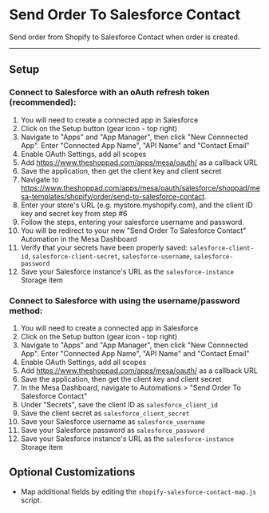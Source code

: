 # Send Order To Salesforce Contact

Send order from Shopify to Salesforce Contact when order is created.

---
## Setup

### Connect to Salesforce with an oAuth refresh token (recommended):
1. You will need to create a connected app in Salesforce
2. Click on the Setup button (gear icon - top right)
3. Navigate to "Apps" and "App Manager", then click "New Connnected App". Enter "Connected App Name", "API Name" and "Contact Email"
4. Enable OAuth Settings, add all scopes
5. Add https://www.theshoppad.com/apps/mesa/oauth/ as a callback URL
6. Save the application, then get the client key and client secret
7. Navigate to https://www.theshoppad.com/apps/mesa/oauth/salesforce/shoppad/mesa-templates/shopify/order/send-to-salesforce-contact.
8. Enter your store's URL (e.g. mystore.myshopify.com), and the client ID key and secret key from step #6
9. Follow the steps, entering your salesforce username and password.
10. You will be redirect to your new "Send Order To Salesforce Contact" Automation in the Mesa Dashboard
11. Verify that your secrets have been properly saved: `salesforce-client-id`, `salesforce-client-secret`, `salesforce-username`, `salesforce-password`
12. Save your Salesforce instance's URL as the `salesforce-instance` Storage item

### Connect to Salesforce with using the username/password method:
1. You will need to create a connected app in Salesforce
2. Click on the Setup button (gear icon - top right)
3. Navigate to "Apps" and "App Manager", then click "New Connnected App". Enter "Connected App Name", "API Name" and "Contact Email"
4. Enable OAuth Settings, add all scopes
5. Add https://www.theshoppad.com/apps/mesa/oauth/ as a callback URL
6. Save the application, then get the client key and client secret
7. In the Mesa Dashboard, navigate to Automations > "Send Order To Salesforce Contact"
8. Under "Secrets", save the client ID as `salesforce_client_id`
9. Save the client secret as `salesforce_client_secret`
10. Save your Salesforce username as `salesforce_username`
11. Save your Salesforce password as `salesforce_password`
12. Save your Salesforce instance's URL as the `salesforce-instance` Storage item

## Optional Customizations

- Map additional fields by editing the `shopify-salesforce-contact-map.js` script.